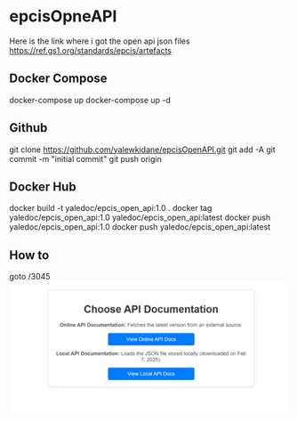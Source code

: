 # epcisOpneAPI

Here is the link where i got the open api json files https://ref.gs1.org/standards/epcis/artefacts

## Docker Compose 
docker-compose up
docker-compose up -d


## Github

git clone https://github.com/yalewkidane/epcisOpenAPI.git
git add -A
git commit -m "initial commit"
git push origin


## Docker Hub
docker build -t yaledoc/epcis_open_api:1.0 .
docker tag yaledoc/epcis_open_api:1.0 yaledoc/epcis_open_api:latest
docker push yaledoc/epcis_open_api:1.0
docker push yaledoc/epcis_open_api:latest

## How to 
goto /3045
![alt text](images/image.png)

